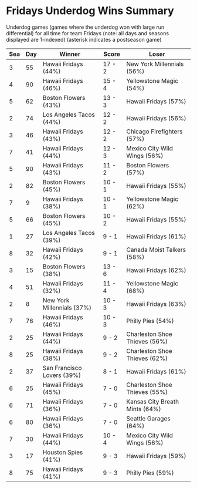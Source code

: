 # Fridays Underdog Wins Summary



Underdog games (games where the underdog won with large run differential) for all time for team Fridays (note: all days and seasons displayed are 1-indexed) (asterisk indicates a postseason game)


| Sea | Day | Winner | Score | Loser | 
| ------ |------ |------ |------ |------ |
| 3 | 55 | Hawaii Fridays (44%) | 17 - 2 | New York Millennials (56%) | 
| 4 | 90 | Hawaii Fridays (46%) | 15 - 4 | Yellowstone Magic (54%) | 
| 5 | 62 | Boston Flowers (43%) | 13 - 3 | Hawaii Fridays (57%) | 
| 2 | 74 | Los Angeles Tacos (44%) | 12 - 2 | Hawaii Fridays (56%) | 
| 3 | 46 | Hawaii Fridays (43%) | 12 - 2 | Chicago Firefighters (57%) | 
| 7 | 41 | Hawaii Fridays (44%) | 12 - 3 | Mexico City Wild Wings (56%) | 
| 5 | 90 | Hawaii Fridays (43%) | 11 - 2 | Boston Flowers (57%) | 
| 2 | 82 | Boston Flowers (45%) | 10 - 1 | Hawaii Fridays (55%) | 
| 7 | 9 | Hawaii Fridays (38%) | 10 - 1 | Yellowstone Magic (62%) | 
| 5 | 66 | Boston Flowers (45%) | 10 - 2 | Hawaii Fridays (55%) | 
| 1 | 27 | Los Angeles Tacos (39%) | 9 - 1 | Hawaii Fridays (61%) | 
| 8 | 32 | Hawaii Fridays (42%) | 9 - 1 | Canada Moist Talkers (58%) | 
| 3 | 15 | Boston Flowers (38%) | 13 - 6 | Hawaii Fridays (62%) | 
| 4 | 51 | Hawaii Fridays (32%) | 11 - 4 | Yellowstone Magic (68%) | 
| 2 | 8 | New York Millennials (37%) | 10 - 3 | Hawaii Fridays (63%) | 
| 7 | 76 | Hawaii Fridays (46%) | 10 - 3 | Philly Pies (54%) | 
| 2 | 25 | Hawaii Fridays (44%) | 9 - 2 | Charleston Shoe Thieves (56%) | 
| 8 | 25 | Hawaii Fridays (38%) | 9 - 2 | Charleston Shoe Thieves (62%) | 
| 2 | 37 | San Francisco Lovers (39%) | 8 - 1 | Hawaii Fridays (61%) | 
| 6 | 25 | Hawaii Fridays (45%) | 7 - 0 | Charleston Shoe Thieves (55%) | 
| 6 | 71 | Hawaii Fridays (36%) | 7 - 0 | Kansas City Breath Mints (64%) | 
| 6 | 80 | Hawaii Fridays (36%) | 7 - 0 | Seattle Garages (64%) | 
| 7 | 30 | Hawaii Fridays (44%) | 10 - 4 | Mexico City Wild Wings (56%) | 
| 3 | 17 | Houston Spies (41%) | 9 - 3 | Hawaii Fridays (59%) | 
| 8 | 75 | Hawaii Fridays (41%) | 9 - 3 | Philly Pies (59%) | 


